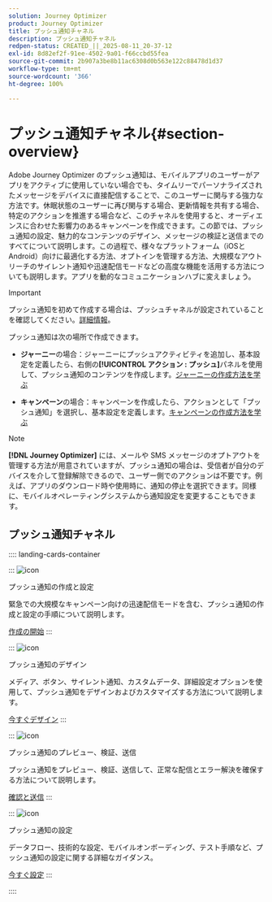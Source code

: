 ```yaml
---
solution: Journey Optimizer
product: Journey Optimizer
title: プッシュ通知チャネル
description: プッシュ通知チャネル
redpen-status: CREATED_||_2025-08-11_20-37-12
exl-id: 8d82ef2f-91ee-4502-9a01-f66ccbd55fea
source-git-commit: 2b907a3be8b11ac6308d0b563e122c88478d1d37
workflow-type: tm+mt
source-wordcount: '366'
ht-degree: 100%

---
```


# プッシュ通知チャネル{#section-overview}

Adobe Journey Optimizer のプッシュ通知は、モバイルアプリのユーザーがアプリをアクティブに使用していない場合でも、タイムリーでパーソナライズされたメッセージをデバイスに直接配信することで、このユーザーに関与する強力な方法です。休眠状態のユーザーに再び関与する場合、更新情報を共有する場合、特定のアクションを推進する場合など、このチャネルを使用すると、オーディエンスに合わせた影響力のあるキャンペーンを作成できます。この節では、プッシュ通知の設定、魅力的なコンテンツのデザイン、メッセージの検証と送信までのすべてについて説明します。この過程で、様々なプラットフォーム（iOSとAndroid）向けに最適化する方法、オプトインを管理する方法、大規模なアウトリーチのサイレント通知や迅速配信モードなどの高度な機能を活用する方法についても説明します。アプリを動的なコミュニケーションハブに変えましょう。

>[!IMPORTANT]
>
>プッシュ通知を初めて作成する場合は、プッシュチャネルが設定されていることを確認してください。[詳細情報](../using/push/push-configuration.md)。


プッシュ通知は次の場所で作成できます。

* **ジャーニー**&#x200B;の場合：ジャーニーにプッシュアクティビティを追加し、基本設定を定義したら、右側の&#x200B;**[!UICONTROL アクション : プッシュ]**&#x200B;パネルを使用して、プッシュ通知のコンテンツを作成します。[ジャーニーの作成方法を学ぶ](../using/building-journeys/journey-gs.md)

* **キャンペーン**&#x200B;の場合：キャンペーンを作成したら、アクションとして「プッシュ通知」を選択し、基本設定を定義します。[キャンペーンの作成方法を学ぶ](../using/campaigns/create-campaign.md#configure)


>[!NOTE]
>
>**[!DNL Journey Optimizer]** には、メールや SMS メッセージのオプトアウトを管理する方法が用意されていますが、プッシュ通知の場合は、受信者が自分のデバイスを介して登録解除できるので、ユーザー側でのアクションは不要です。例えば、アプリのダウンロード時や使用時に、通知の停止を選択できます。同様に、モバイルオペレーティングシステムから通知設定を変更することもできます。


## プッシュ通知チャネル

:::: landing-cards-container

:::
![icon](https://cdn.experienceleague.adobe.com/icons/circle-play.svg)

プッシュ通知の作成と設定

緊急での大規模なキャンペーン向けの迅速配信モードを含む、プッシュ通知の作成と設定の手順について説明します。

[作成の開始](../using/push/create-push.md)
:::

:::
![icon](https://cdn.experienceleague.adobe.com/icons/puzzle-piece.svg)

プッシュ通知のデザイン

メディア、ボタン、サイレント通知、カスタムデータ、詳細設定オプションを使用して、プッシュ通知をデザインおよびカスタマイズする方法について説明します。

[今すぐデザイン](../using/push/design-push.md)
:::

:::
![icon](https://cdn.experienceleague.adobe.com/icons/list-check.svg)

プッシュ通知のプレビュー、検証、送信

プッシュ通知をプレビュー、検証、送信して、正常な配信とエラー解決を確保する方法について説明します。

[確認と送信](../using/push/send-push.md)
:::

:::
![icon](https://cdn.experienceleague.adobe.com/icons/gear.svg)

プッシュ通知の設定

データフロー、技術的な設定、モバイルオンボーディング、テスト手順など、プッシュ通知の設定に関する詳細なガイダンス。

[今すぐ設定](../using/push/push-configuration.md)
:::

::::

